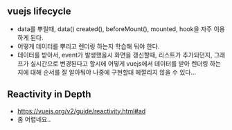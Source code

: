 ## vuejs lifecycle
- data를 뿌릴때, data() created(), beforeMount(), mounted, hook을 자주 이용하게 된다. 
- 어떻게 데이터를 뿌리고 렌더링 하는지 학습해 둬야 한다. 
- 데이터를 받아서, event가 발생했을시 화면을 갱신할때, 리스트가 추가되던지, 그래프가 실시간으로 변경된다고 할시에 
어떻게 vuejs에서 데이터를 받아 렌더링 하는지에 대해 순서를 잘 알아둬야 나중에 구현할대 헤깔리지 않을 수 있다... 



## Reactivity in Depth
- https://vuejs.org/v2/guide/reactivity.html#ad
- 좀 어렵네요.. 

